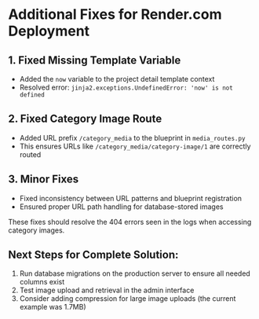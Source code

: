 # Additional Fixes for Render.com Deployment

## 1. Fixed Missing Template Variable
- Added the `now` variable to the project detail template context
- Resolved error: `jinja2.exceptions.UndefinedError: 'now' is not defined`

## 2. Fixed Category Image Route
- Added URL prefix `/category_media` to the blueprint in `media_routes.py`
- This ensures URLs like `/category_media/category-image/1` are correctly routed

## 3. Minor Fixes
- Fixed inconsistency between URL patterns and blueprint registration
- Ensured proper URL path handling for database-stored images

These fixes should resolve the 404 errors seen in the logs when accessing category images.

## Next Steps for Complete Solution:
1. Run database migrations on the production server to ensure all needed columns exist
2. Test image upload and retrieval in the admin interface
3. Consider adding compression for large image uploads (the current example was 1.7MB)
